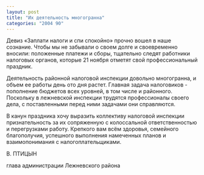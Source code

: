 ```yaml
---
layout: post
title: "Их деятельность многогранна"
categories: "2004 90"
---
```


Девиз «Заплати налоги и спи спокойно» прочно вошел в наше сознание. Чтобы мы не забывали о своем долге и своевременно вносили: положенные платежи и сборы, тщательно следят работники налоговых органов, которые 21 ноября отметят свой профессиональный праздник.

Деятельность районной налоговой инспекции довольно многогранна, и объем ее работы день ото дня растет. Главная задача налоговиков - пополнение бюджетов всех уровней, в том числе и районного. Поскольку в лежневской инспекции трудятся профессионалы своего дела, с поставленными перед ними задачами они справляются.

В канун праздника хочу выразить коллективу налоговой инспекции признательность за их сопряженную с колоссальной ответственностью и перегрузками работу. Крепкого вам всём здоровья, семейного благополучия, успешного выполнения намеченных планов и взаимопонимания с налогоплательщиками.

В. ПТИЦЫН

глава администрации Лежневского района
